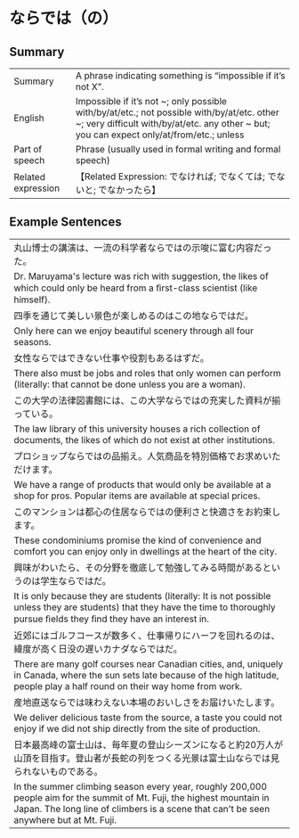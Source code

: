 # ならでは（の）

## Summary

<table><tr>   <td>Summary</td>   <td>A phrase indicating something is “impossible if it’s not X”.</td></tr><tr>   <td>English</td>   <td>Impossible if it’s not ~; only possible with/by/at/etc.; not possible with/by/at/etc. other ~; very difficult with/by/at/etc. any other ~ but; you can expect only/at/from/etc.; unless</td></tr><tr>   <td>Part of speech</td>   <td>Phrase (usually used in formal writing and formal speech)</td></tr><tr>   <td>Related expression</td>   <td>【Related Expression: でなければ; でなくては; でないと; でなかったら】</td></tr></table>

## Example Sentences

<table><tr><td>丸山博士の講演は、一流の科学者ならではの示唆に富む内容だった。</td></tr><tr><td>Dr. Maruyama's lecture was rich with suggestion, the likes of which could only be heard from a ﬁrst-class scientist (like himself).</td></tr><tr><td>四季を通じて美しい景色が楽しめるのはこの地ならではだ。</td></tr><tr><td>Only here can we enjoy beautiful scenery through all four seasons.</td></tr><tr><td>女性ならではできない仕事や役割もあるはずだ。</td></tr><tr><td>There also must be jobs and roles that only women can perform (literally: that cannot be done unless you are a woman).</td></tr><tr><td>この大学の法律図書館には、この大学ならではの充実した資料が揃っている。</td></tr><tr><td>The law library of this university houses a rich collection of documents, the likes of which do not exist at other institutions.</td></tr><tr><td>プロショップならではの品揃え。人気商品を特別価格でお求めいただけます。</td></tr><tr><td>We have a range of products that would only be available at a shop for pros. Popular items are available at special prices.</td></tr><tr><td>このマンションは都心の住居ならではの便利さと快適さをお約束します。</td></tr><tr><td>These condominiums promise the kind of convenience and comfort you can enjoy only in dwellings at the heart of the city.</td></tr><tr><td>興味がわいたら、その分野を徹底して勉強してみる時間があるというのは学生ならではだ。</td></tr><tr><td>It is only because they are students (literally: It is not possible unless they are students) that they have the time to thoroughly pursue ﬁelds they ﬁnd they have an interest in.</td></tr><tr><td>近郊にはゴルフコースが数多く、仕事帰りにハーフを回れるのは、緯度が高く日没の遅いカナダならではだ。</td></tr><tr><td>There are many golf courses near Canadian cities, and, uniquely in Canada, where the sun sets late because of the high latitude, people play a half round on their way home from work.</td></tr><tr><td>産地直送ならでは味わえない本場のおいしさをお届けいたします。</td></tr><tr><td>We deliver delicious taste from the source, a taste you could not enjoy if we did not ship directly from the site of production.</td></tr><tr><td>日本最高峰の富士山は、毎年夏の登山シーズンになると約20万人が山頂を目指す。登山者が長蛇の列をつくる光景は富士山ならでは見られないものである。</td></tr><tr><td>In the summer climbing season every year, roughly 200,000 people aim for the summit of Mt. Fuji, the highest mountain in Japan. The long line of climbers is a scene that can't be seen anywhere but at Mt. Fuji.</td></tr></table>

